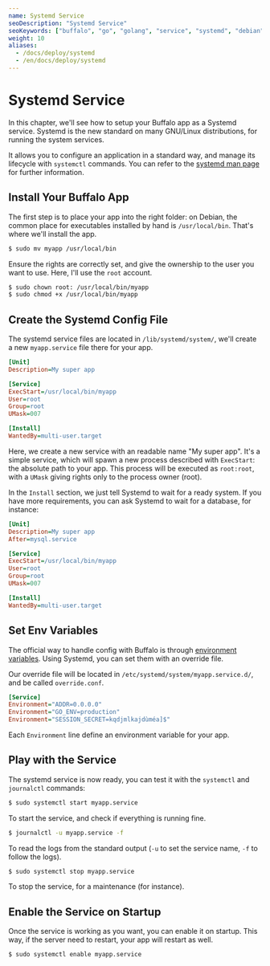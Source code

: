 ```yaml
---
name: Systemd Service
seoDescription: "Systemd Service"
seoKeywords: ["buffalo", "go", "golang", "service", "systemd", "debian", "redhat", "centos"]
weight: 10
aliases:
  - /docs/deploy/systemd
  - /en/docs/deploy/systemd
---
```

# Systemd Service

In this chapter, we'll see how to setup your Buffalo app as a Systemd service. Systemd is the new standard on many GNU/Linux distributions, for running the system services.

It allows you to configure an application in a standard way, and manage its lifecycle with `systemctl` commands. You can refer to the [systemd man page](https://www.freedesktop.org/software/systemd/man/systemd.service.html) for further information.

## Install Your Buffalo App

The first step is to place your app into the right folder: on Debian, the common place for executables installed by hand is `/usr/local/bin`. That's where we'll install the app.

```bash
$ sudo mv myapp /usr/local/bin
```

Ensure the rights are correctly set, and give the ownership to the user you want to use. Here, I'll use the `root` account.

```bash
$ sudo chown root: /usr/local/bin/myapp
$ sudo chmod +x /usr/local/bin/myapp
```

## Create the Systemd Config File

The systemd service files are located in `/lib/systemd/system/`, we'll create a new `myapp.service` file there for your app.

```ini
[Unit]
Description=My super app

[Service]
ExecStart=/usr/local/bin/myapp
User=root
Group=root
UMask=007

[Install]
WantedBy=multi-user.target
```

Here, we create a new service with an readable name "My super app". It's a simple service, which will spawn a new process described with `ExecStart`: the absolute path to your app. This process will be executed as `root:root`, with a `UMask` giving rights only to the process owner (root).

In the `Install` section, we just tell Systemd to wait for a ready system. If you have more requirements, you can ask Systemd to wait for a database, for instance:

```ini
[Unit]
Description=My super app
After=mysql.service

[Service]
ExecStart=/usr/local/bin/myapp
User=root
Group=root
UMask=007

[Install]
WantedBy=multi-user.target
```

## Set Env Variables

The official way to handle config with Buffalo is through [environment variables](/documentation/getting_started/configuration). Using Systemd, you can set them with an override file.

Our override file will be located in `/etc/systemd/system/myapp.service.d/`, and be called `override.conf`.

```ini
[Service]
Environment="ADDR=0.0.0.0"
Environment="GO_ENV=production"
Environment="SESSION_SECRET=kqdjmlkajdùméa]$"
```

Each `Environment` line define an environment variable for your app.

## Play with the Service

The systemd service is now ready, you can test it with the `systemctl` and `journalctl` commands:

```bash
$ sudo systemctl start myapp.service
```

To start the service, and check if everything is running fine.

```bash
$ journalctl -u myapp.service -f
```

To read the logs from the standard output (`-u` to set the service name, `-f` to follow the logs).

```bash
$ sudo systemctl stop myapp.service
```

To stop the service, for a maintenance (for instance).

## Enable the Service on Startup

Once the service is working as you want, you can enable it on startup. This way, if the server need to restart, your app will restart as well.

```bash
$ sudo systemctl enable myapp.service
```
